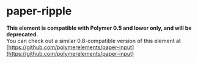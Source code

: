 paper-ripple
============

**This element is compatible with Polymer 0.5 and lower only, and will be deprecated.**  
You can check out a similar 0.8-compatible version of this element at [https://github.com/polymerelements/paper-input](https://github.com/polymerelements/paper-input)
